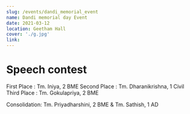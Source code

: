 ```yaml
---
slug: /events/dandi_memorial_event
name: Dandi memorial day Event
date: 2021-03-12
location: Geetham Hall
cover: './g.jpg'
link: 
---
```

# Speech contest

First Place : Tm. Iniya, 2 BME
Second Place : Tm. Dharanikrishna, 1 Civil
Third Place : Tm. Gokulapriya, 2 BME

Consolidation: Tm. Priyadharshini, 2 BME & Tm. Sathish, 1 AD